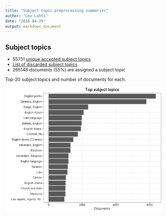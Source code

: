 ```yaml
---
title: "Subject topic preprocessing summaries"
author: "Leo Lahti"
date: "2016-04-29"
output: markdown_document
---
```


## Subject topics



  * 55731 [unique accepted subject topics](output.tables/subject_topic_accepted.csv)
  * [List of discarded subject topics](output.tables/subject_topic_discarded.csv)
  * 265148 documents (55%) are assigned a subject topic 

Top-20 subject topics and number of documents for each.

![plot of chunk summarytopics22](figure/summarytopics22-1.png)
